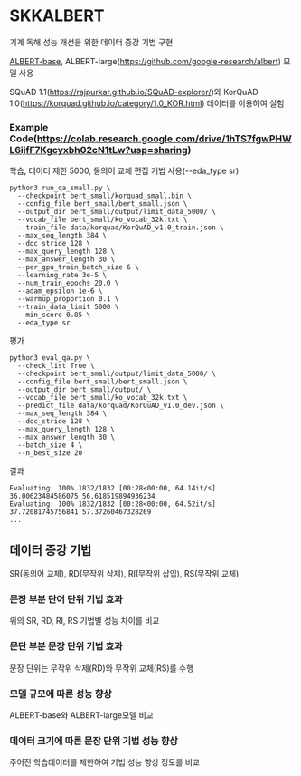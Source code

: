 # SKKALBERT

기계 독해 성능 개선을 위한 데이터 증강 기법 구현

[ALBERT-base](https://github.com/google-research/albert), ALBERT-large(https://github.com/google-research/albert) 모델 사용

SQuAD 1.1(https://rajpurkar.github.io/SQuAD-explorer/)와 KorQuAD 1.0(https://korquad.github.io/category/1.0_KOR.html) 데이터를 이용하여 실험

### Example Code(https://colab.research.google.com/drive/1hTS7fgwPHWL6ijfF7Kgcyxbh02cN1tLw?usp=sharing)
학습, 데이터 제한 5000, 동의어 교체 편집 기법 사용(--eda_type sr)
```shell
python3 run_qa_small.py \
  --checkpoint bert_small/korquad_small.bin \
  --config_file bert_small/bert_small.json \
  --output_dir bert_small/output/limit_data_5000/ \
  --vocab_file bert_small/ko_vocab_32k.txt \
  --train_file data/korquad/KorQuAD_v1.0_train.json \
  --max_seq_length 384 \
  --doc_stride 128 \
  --max_query_length 128 \
  --max_answer_length 30 \
  --per_gpu_train_batch_size 6 \
  --learning_rate 3e-5 \
  --num_train_epochs 20.0 \
  --adam_epsilon 1e-6 \
  --warmup_proportion 0.1 \
  --train_data_limit 5000 \
  --min_score 0.85 \
  --eda_type sr
```
평가
```shell
python3 eval_qa.py \
  --check_list True \
  --checkpoint bert_small/output/limit_data_5000/ \
  --config_file bert_small/bert_small.json \
  --output_dir bert_small/output/ \
  --vocab_file bert_small/ko_vocab_32k.txt \
  --predict_file data/korquad/KorQuAD_v1.0_dev.json \
  --max_seq_length 384 \
  --doc_stride 128 \
  --max_query_length 128 \
  --max_answer_length 30 \
  --batch_size 4 \
  --n_best_size 20
```
결과
```shell
Evaluating: 100% 1832/1832 [00:28<00:00, 64.14it/s]
36.00623484586075 56.618519894936234
Evaluating: 100% 1832/1832 [00:28<00:00, 64.52it/s]
37.72081745756841 57.37260467328269
...
```
## 데이터 증강 기법

SR(동의어 교체), RD(무작위 삭제), RI(무작위 삽입), RS(무작위 교체)

### 문장 부분 단어 단위 기법 효과
위의 SR, RD, RI, RS 기법별 성능 차이를 비교

### 문단 부분 문장 단위 기법 효과
문장 단위는 무작위 삭제(RD)와 무작위 교체(RS)를 수행


### 모델 규모에 따른 성능 향상

ALBERT-base와 ALBERT-large모델 비교

### 데이터 크기에 따른 문장 단위 기법 성능 향상

주어진 학습데이터를 제한하여 기법 성능 향상 정도를 비교

